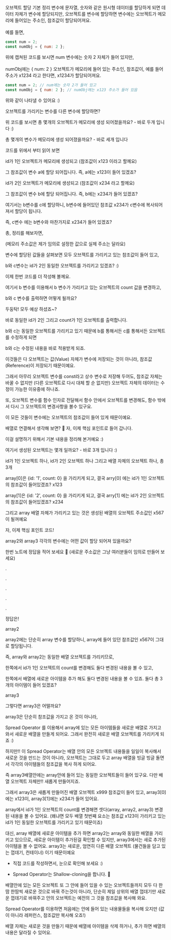 오브젝트 할당
기본 정리
변수에 문자열, 숫자와 같은 원시형 데이터를 할당하게 되면 데이터 자체가 변수에 할당되지만,
오브젝트를 변수에 할당하면 변수에는 오브젝트가 메모리에 들어있는 주소인, 참조값이 할당되어져요.
<br />
<br />
예를 들면,

```javascript
const num = 2;
const numObj = { num: 2 };
```

위에 캡쳐된 코드를 보시면 num 변수에는 숫자 2 자체가 들어 있지만,
<br />
<br />
numObj에는 { num: 2 } 오브젝트가 메모리에 들어 있는 주소인, 참조값이, 예를 들어 주소가 x1234 라고 한다면, x1234가 할당되어져요.

```javascript
const num = 2; // num에는 숫자 2가 들어 있고
const numObj = { num: 2 }; // numObj에는 x123 주소가 들어 있음
```

위와 같이 나타낼 수 있어요 :)

오브젝트를 가리키는 변수를 다른 변수에 할당하면?

위 코드를 보시면 총 몇개의 오브젝트가 메모리에 생성 되어졌을까요? - 바로 두개 입니다 :)

총 몇개의 변수가 메모리에 생성 되어졌을까요? - 바로 세개 입니다

코드를 위에서 부터 읽어 보면

id가 1인 오브젝트가 메모리에 생성되고 (참조값이 x123 이라고 할께요)

그 참조값이 변수 a에 할당 되어집니다. 즉, a에는 x123이 들어 있겠죠?

id가 2인 오브젝트가 메모리에 생성되고 (참조값이 x234 라고 할께요)

그 참조값이 변수 b에 할당 되어집니다. 즉, b에는 x234가 들어 있겠죠?

여기서는 b변수를 c에 할당하니, b변수에 들어있던 참조값 x234가 c변수에 복사되어져서 할당이 됩니다.

즉, c변수 에는 b변수와 마찬가지로 x234가 들어 있겠죠?

총, 정리를 해보자면,

(메모리 주소값은 제가 임의로 설정한 값으로 실제 주소는 달라요)

변수에 할당된 값들을 살펴보면 모두 오브젝트를 가리키고 있는 참조값이 들어 있고,

b와 c변수는 id가 2인 동일한 오브젝트를 가리키고 있겠죠? :)

이제 한번 코드를 더 작성해 볼께요.

여기서 b 변수를 이용해서 b 변수가 가리키고 있는 오브젝트의 count 값을 변경하고,

b와 c 변수를 출력하면 어떻게 될까요?

두둥탁! 모두 예상 하셨죠~?

바로 동일한 id가 2인 그리고 count가 1인 오브젝트를 출력합니다.

b와 c는 동일한 오브젝트를 가리키고 있기 때문에 b를 통해서든 c를 통해서든 오브젝트를 수정하게 되면

b와 c는 수정된 내용을 바로 적용받게 되죠.

이것들은 다 오브젝트는 값(Value) 자체가 변수에 저장되는 것이 아니라, 참조값(Reference)이 저장되기 때문이예요.

그래서 아무리 오브젝트 변수를 const라고 상수 변수로 저장해 두어도, 참조값 자체는 바꿀 수 없지만 (다른 오브젝트로 다시 대체 할 순 없지만) 오브젝트 자체의 데이터는 수정이 가능한 이유중에 하나죠.

또, 오브젝트 변수를 함수 인자로 전달해서 함수 안에서 오브젝트를 변경해도, 함수 밖에서 다시 그 오브젝트의 변경사항을 볼수 있구요.

이 모든 것들이 변수에는 오브젝트의 참조값이 들어 있게 때문이예요.

배열로 연결해서 생각해 보면? 🚀
자, 이제 핵심 포인트로 들어 갑니다.

이걸 설명하기 위해서 기본 내용을 정리해 본거예요 :)

여기서 생성된 오브젝트는 몇개 일까요? - 바로 3개 입니다 :)

id가 1인 오브젝트 하나, id가 2인 오브젝트 하나 그리고 배열 자체의 오브젝트 하나, 총 3개

array[0]은 {id: '1', count: 0} 을 가리키게 되고, 결국 arry[0] 에는 id가 1인 오브젝트의 참조값이 들어있겠죠? x123

array[1]은 {id: '2', count: 0} 을 가리키게 되고, 결국 arry[1] 에는 id가 2인 오브젝트의 참조값이 들어있겠죠? x234

그리고 array 배열 자체가 가리키고 있는 것은 생성된 배열의 오브젝트 주소값인 x567 이 될꺼예요

자, 이제 핵심 포인트 코드!

array2와 array3 각각의 변수에는 어떤 값이 할당 되어져 있을까요?

한번 노트에 정답을 적어 보세요 🧐 (새로운 주소값은 그냥 여러분들이 임의로 만들어 보세요)

.

.

.

.

.

정답은!

array2

array2에는 단순히 array 변수를 할당하니, array에 들어 있던 참조값인 x567이 그대로 할당됩니다.

즉, array와 array2는 동일한 배열 오브젝트를 가리키므로,

한쪽에서 id가 1인 오브젝트의 count를 변경해도 둘다 변경된 내용을 볼 수 있고,

한쪽에서 배열에 새로운 아이템을 추가 해도 둘다 변경된 내용을 볼 수 있죠. 둘다 총 3개의 아이템이 들어 있겠죠?

array3

그렇다면 array3은 어떨까요?

array3은 단순히 참조값을 가지고 온 것이 아니라,

Spread Operator 를 이용해서 array에 있는 모든 아이템들을 새로운 배열로 가지고 와서 새로운 배열을 만들게 되어요. 그래서 완전히 새로운 배열 오브젝트를 가리키게 되죠 :)

하지만!! 이 Spread Operator는 배열 안의 모든 오브젝트 내용들을 일일이 복사해서 새로운 것을 만드는 것이 아니라, 오브젝트는 그대로 두고 array 배열을 빙글 빙글 돌면서 각각의 아이템들의 참조값을 복사 하게 되어요.

즉 array3배열안에는 array안에 들어 있는 동일한 오브젝트들이 들어 있구요. 다만 배열 오브젝트 자체만!! 새롭게 만들어지죠.

그래서 array3은 새롭게 만들어진 배열 오브젝트 x999 참조값이 들어 있고, array3[0]에는 x123이, array3[1]에는 x234가 들어 있어요.

array에서 id가 1인 오브젝트의 count를 변경해면 셋다(array, array2, array3) 변경된 내용을 볼 수 있어요. (왜냐면 모두 배열 첫번째 요소는 참조값 x123이 가리키고 있는 id가 1인 동일한 오브젝트를 가리키고 있기 때문이죠)

대신, array 배열에 새로운 아이템을 추가 하면 array2는 array와 동일한 배열을 가리키고 있으므로, 새로운 아이템이 추가된걸 확인할 수 있지만, array3에서는 새로 추가된 아이템을 볼 수 없어요. array3는 새로운, 엄연히 다른 배열 오브젝트 (물건들을 담고 있는 껍데기, 컨테이너) 이기 때문이예요

- 직접 코드를 작성하면서, 눈으로 확인해 보세요 :)

- Spread Operator는 Shallow-cloning을 합니다. 🚨

배열안에 있는 모든 오브젝트 또 그 안에 들어 있을 수 있는 오브젝트들까지 모두 다 한땀 한땀씩 새로운 것으로 바꿔 주는것이 아니라, 단순히 제일 상위의 배열 껍데기만 새로운 껍데기로 바꿔주고 안의 오브젝트는 예전의 그 것을 참조값을 복사해 와요.

Spread Operator를 이용하면 처음에는 안에 들어 있는 내용물들을 복사해 오지만 (값이 아니라 레퍼런스, 참조값만 복사해 오죠!)

배열 자체는 새로운 것을 만들기 때문에 배열에 아이템을 삭제 하거나, 추가 하면 배열의 내용은 달라질 수 있어요.
